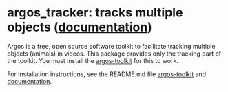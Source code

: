 # argos_tracker: tracks multiple objects ([documentation](https://argos.readthedocs.io/en/latest/)) 
Argos is a free, open source software toolkit to facilitate tracking
multiple objects (animals) in videos. This package provides only the
tracking part of the toolkit. You must install the
[argos-toolkit](https://github.com/subhacom/argos) for this to work. 

For installation instructions, see the README.md file
[argos-toolkit](https://github.com/subhacom/argos) and
[documentation](https://argos.readthedocs.io/en/latest/).


